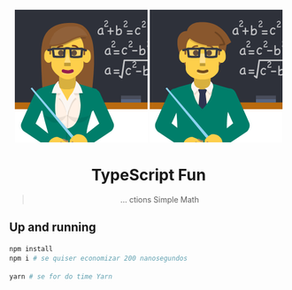 <div align="center">

![Math](/_repo/woman-teacher_1f469-200d-1f3eb.png)
![Math](/_repo/man-teacher_1f468-200d-1f3eb.png)


# TypeScript Fun

> ... ctions Simple Math

</div>

## Up and running

```bash
npm install
npm i # se quiser economizar 200 nanosegundos

yarn # se for do time Yarn
```
